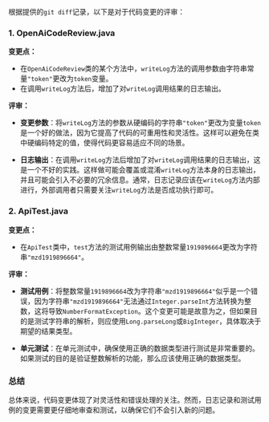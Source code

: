 根据提供的`git diff`记录，以下是对于代码变更的评审：

### 1. OpenAiCodeReview.java

**变更点：**
- 在`OpenAiCodeReview`类的某个方法中，`writeLog`方法的调用参数由字符串常量`"token"`更改为`token`变量。
- 在调用`writeLog`方法后，增加了对`writeLog`调用结果的日志输出。

**评审：**

- **变更参数**：将`writeLog`方法的参数从硬编码的字符串`"token"`更改为变量`token`是一个好的做法，因为它提高了代码的可重用性和灵活性。这样可以避免在类中硬编码特定的值，使得代码更容易适应不同的场景。

- **日志输出**：在调用`writeLog`方法后增加了对`writeLog`调用结果的日志输出，这是一个不好的实践。这样做可能会覆盖或混淆`writeLog`方法本身的日志输出，并且可能会引入不必要的冗余信息。通常，日志记录应该在`writeLog`方法内部进行，外部调用者只需要关注`writeLog`方法是否成功执行即可。

### 2. ApiTest.java

**变更点：**
- 在`ApiTest`类中，`test`方法的测试用例输出由整数常量`1919896664`更改为字符串`"mzd1919896664"`。

**评审：**

- **测试用例**：将整数常量`1919896664`改为字符串`"mzd1919896664"`似乎是一个错误，因为字符串`"mzd1919896664"`无法通过`Integer.parseInt`方法转换为整数，这将导致`NumberFormatException`。这个变更可能是故意为之，但如果目的是测试字符串的解析，则应使用`Long.parseLong`或`BigInteger`，具体取决于期望的结果类型。

- **单元测试**：在单元测试中，确保使用正确的数据类型进行测试是非常重要的。如果测试的目的是验证整数解析的功能，那么应该使用正确的数据类型。

### 总结

总体来说，代码变更体现了对灵活性和错误处理的关注。然而，日志记录和测试用例的变更需要更仔细地审查和测试，以确保它们不会引入新的问题。